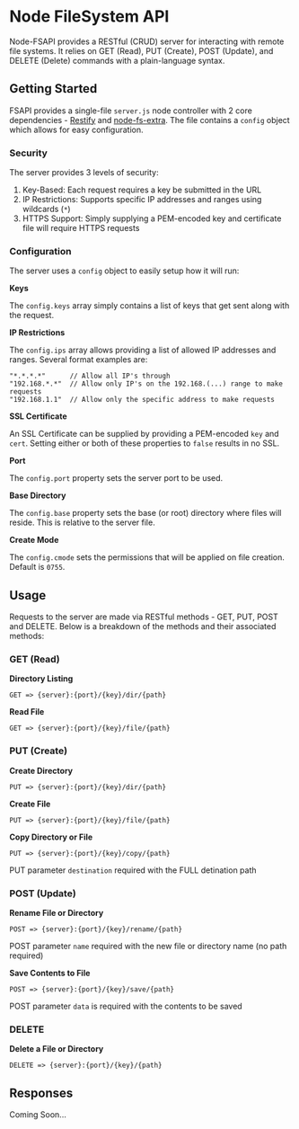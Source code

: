 # Node FileSystem API

Node-FSAPI provides a RESTful (CRUD) server for interacting with remote file systems. It relies on 
GET (Read), PUT (Create), POST (Update), and DELETE (Delete) commands with a plain-language syntax. 

## Getting Started

FSAPI provides a single-file `server.js` node controller with 2 core dependencies - [Restify](http://mcavage.github.io/node-restify) 
and [node-fs-extra](https://github.com/jprichardson/node-fs-extra). The file contains a `config` object which allows for easy configuration.

### Security

The server provides 3 levels of security:

1. Key-Based: Each request requires a key be submitted in the URL
2. IP Restrictions: Supports specific IP addresses and ranges using wildcards (`*`)
3. HTTPS Support: Simply supplying a PEM-encoded key and certificate file will require HTTPS requests

### Configuration

The server uses a `config` object to easily setup how it will run:

**Keys**

The `config.keys` array simply contains a list of keys that get sent along with the request.

**IP Restrictions**

The `config.ips` array allows providing a list of allowed IP addresses and ranges. Several format examples are:

```
"*.*.*.*"      // Allow all IP's through
"192.168.*.*"  // Allow only IP's on the 192.168.(...) range to make requests
"192.168.1.1"  // Allow only the specific address to make requests
```

**SSL Certificate**

An SSL Certificate can be supplied by providing a PEM-encoded `key` and `cert`. Setting either or both of these properties to `false` results in no SSL.

**Port**

The `config.port` property sets the server port to be used.

**Base Directory**

The `config.base` property sets the base (or root) directory where files will reside. This is relative to the server file.

**Create Mode**

The `config.cmode` sets the permissions that will be applied on file creation. Default is `0755`.

## Usage

Requests to the server are made via RESTful methods - GET, PUT, POST and DELETE. Below is a breakdown of the methods and their associated methods:

### GET (Read)

**Directory Listing**

`GET => {server}:{port}/{key}/dir/{path}`

**Read File**

`GET => {server}:{port}/{key}/file/{path}`

### PUT (Create)

**Create Directory**

`PUT => {server}:{port}/{key}/dir/{path}`

**Create File**

`PUT => {server}:{port}/{key}/file/{path}`

**Copy Directory or File**

`PUT => {server}:{port}/{key}/copy/{path}`

PUT parameter `destination` required with the FULL detination path

### POST (Update)

**Rename File or Directory**

`POST => {server}:{port}/{key}/rename/{path}`

POST parameter `name` required with the new file or directory name (no path required)

**Save Contents to File**

`POST => {server}:{port}/{key}/save/{path}`

POST parameter `data` is required with the contents to be saved

### DELETE

**Delete a File or Directory**

`DELETE => {server}:{port}/{key}/{path}`

## Responses

Coming Soon...